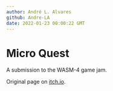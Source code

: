 ```yaml
---
author: André L. Alvares
github: Andre-LA
date: 2022-01-23 00:00:22 GMT
---
```


# Micro Quest

A submission to the WASM-4 game jam.

Original page on [itch.io](https://andre-la.itch.io/micro-quest).
